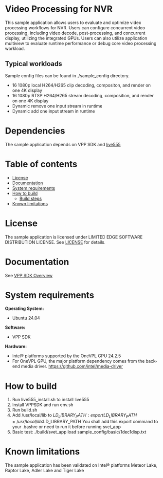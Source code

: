# Video Processing for NVR
This sample application allows users to evaluate and optimize video processing workflows for NVR. Users can configure concurrent video processing, including video decode, post-processing, and concurrent display, utilizing the integrated GPUs. Users can also utilize application multiview to evaluate runtime performance or debug core video processing workload.

## Typical workloads
Sample config files can be found in ./sample_config directory.
* 16 1080p local H264/H265 clip decoding, compositon, and render on one 4K display
* 16 1080p RTSP H264/H265 stream decoding, composition, and render on one 4K display
* Dynamic remove one input stream in runtime 
* Dynamic add one input stream in runtime 

# Dependencies
The sample application depends on VPP SDK and [live555](http://www.live555.com/)

# Table of contents

  * [License](#license)
  * [Documentation](#documentation)
  * [System requirements](#system-requirements)
  * [How to build](#how-to-build)
    * [Build steps](#build-steps)
  * [Known limitations](#know-limitations)

# License
The sample application is licensed under LIMITED EDGE SOFTWARE DISTRIBUTION LICENSE. See [LICENSE](./LICENSE.txt) for details.


# Documentation
See [VPP SDK Overview](./docs/user-guide/Overview.md)

# System requirements

**Operating System:**
* Ubuntu 24.04

**Software:**
* VPP SDK

**Hardware:** 
* Intel® platforms supported by the OneVPL GPU 24.2.5 
* For OneVPL GPU, the major platform dependency comes from the back-end media driver. https://github.com/intel/media-driver

# How to build

1. Run live555_install.sh to install live555
2. Install VPPSDK and run env.sh 
3. Run build.sh
4. Add /usr/local/lib to $LD_LIBRARY_PATH: export LD_LIBRARY_PATH=/usr/local/lib:$LD_LIBRARY_PATH
   You shall add this export command to your .bashrc or need to run it before running svet_app 
5. Basic test: ./build/svet_app load sample_config/basic/1dec1disp.txt



# Known limitations

The sample application has been validated on Intel® platforms Meteor Lake, Raptor Lake, Adler Lake and Tiger Lake 


